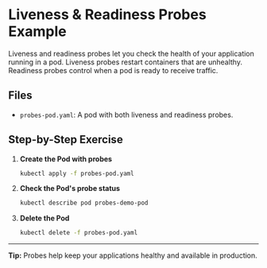# Liveness & Readiness Probes Example
Liveness and readiness probes let you check the health of your application running in a pod. Liveness probes restart containers that are unhealthy. Readiness probes control when a pod is ready to receive traffic.

## Files
- `probes-pod.yaml`: A pod with both liveness and readiness probes.

## Step-by-Step Exercise
1. **Create the Pod with probes**
   ```sh
   kubectl apply -f probes-pod.yaml
   ```
2. **Check the Pod's probe status**
   ```sh
   kubectl describe pod probes-demo-pod
   ```
3. **Delete the Pod**
   ```sh
   kubectl delete -f probes-pod.yaml
   ```

---

**Tip:** Probes help keep your applications healthy and available in production.

